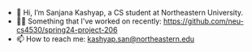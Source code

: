 - 👋 Hi, I’m Sanjana Kashyap, a CS student at Northeastern University.
- 👩‍💻 Something that I've worked on recently: https://github.com/neu-cs4530/spring24-project-206
- 📫 How to reach me: kashyap.san@northeastern.edu

<!---
sanjanakash/sanjanakash is a ✨ special ✨ repository because its `README.md` (this file) appears on your GitHub profile.
You can click the Preview link to take a look at your changes.
--->
